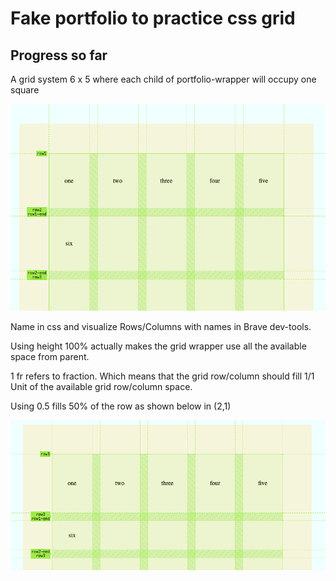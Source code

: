# Fake portfolio to practice css grid

## Progress so far

A grid system 6 x 5 where
each child of portfolio-wrapper
will occupy one square

![img.png](public/grid.png)

Name in css and visualize Rows/Columns with names in Brave dev-tools.

Using height 100%
actually makes the grid wrapper
use all the available space from parent.

1 fr refers to fraction.
Which means that
the grid row/column should fill 1/1 Unit
of the available grid row/column space.

Using 0.5 fills 50% of the row as shown below in (2,1)

![img.png](public/half-fr.png)
